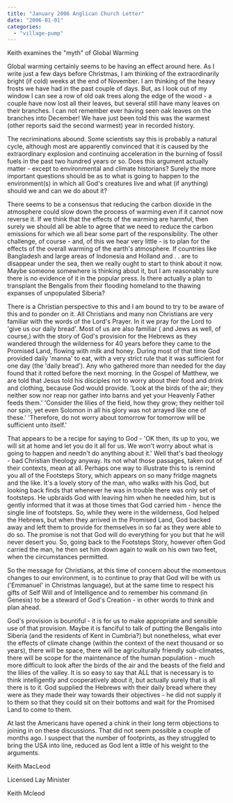 ```yaml
---
title: "January 2006 Anglican Church Letter"
date: "2006-01-01"
categories: 
  - "village-pump"
---
```


Keith examines the "myth" of Global Warming

Global warming certainly seems to be having an effect around here. As I write just a few days before Christmas, I am thinking of the extraordinarily bright (if cold) weeks at the end of November. I am thinking of the heavy frosts we have had in the past couple of days. But, as I look out of my window I can see a row of old oak trees along the edge of the wood - a couple have now lost all their leaves, but several still have many leaves on their branches. I can not remember ever having seen oak leaves on the branches into December! We have just been told this was the warmest (other reports said the second warmest) year in recorded history.

The recriminations abound. Some scientists say this is probably a natural cycle, although most are apparently convinced that it is caused by the extraordinary explosion and continuing acceleration in the burning of fossil fuels in the past two hundred years or so. Does this argument actually matter - except to environmental and climate historians? Surely the more important questions should be as to what is going to happen to the environment(s) in which all God's creatures live and what (if anything) should we and can we do about it?

There seems to be a consensus that reducing the carbon dioxide in the atmosphere could slow down the process of warming even if it cannot now reverse it. If we think that the effects of the warming are harmful, then surely we should all be able to agree that we need to reduce the carbon emissions for which we all bear some part of the responsibility. The other challenge, of course - and, of this we hear very little - is to plan for the effects of the overall warming of the earth's atmosphere. If countries like Bangladesh and large areas of Indonesia and Holland and . . are to disappear under the sea, then we really ought to start to think about it now. Maybe someone somewhere is thinking about it, but I am reasonably sure there is no evidence of it in the popular press. Is there actually a plan to transplant the Bengalis from their flooding homeland to the thawing expanses of unpopulated Siberia?

There is a Christian perspective to this and I am bound to try to be aware of this and to ponder on it. All Christians and many non Christians are very familiar with the words of the Lord's Prayer. In it we pray for the Lord to 'give us our daily bread'. Most of us are also familiar ( and Jews as well, of course,) with the story of God's provision for the Hebrews as they wandered through the wilderness for 40 years before they came to the Promised Land, flowing with milk and honey. During most of that time God provided daily 'manna' to eat, with a very strict rule that it was sufficient for one day (the 'daily bread'). Any who gathered more than needed for the day found that it rotted before the next morning. In the Gospel of Matthew, we are told that Jesus told his disciples not to worry about their food and drink and clothing, because God would provide. 'Look at the birds of the air; they neither sow nor reap nor gather into barns and yet your Heavenly Father feeds them.' 'Consider the lilies of the field, how they grow; they neither toil nor spin; yet even Solomon in all his glory was not arrayed like one of these.' 'Therefore, do not worry about tomorrow for tomorrow will be sufficient unto itself.'

That appears to be a recipe for saying to God - 'OK then, its up to you, we will sit at home and let you do it all for us. We won't worry about what is going to happen and needn't do anything about it.' Well that's bad theology - bad Christian theology anyway. Its not what those passages, taken out of their contexts, mean at all. Perhaps one way to illustrate this to is remind you all of the Footsteps Story, which appears on so many fridge magnets and the like. It's a lovely story of the man, who walks with his God, but looking back finds that whenever he was in trouble there was only set of footsteps. He upbraids God with leaving him when he needed him, but is gently informed that it was at those times that God carried him - hence the single line of footsteps. So, while they were in the wilderness, God helped the Hebrews, but when they arrived in the Promised Land, God backed away and left them to provide for themselves in so far as they were able to do so. The promise is not that God will do everything for you but that he will never desert you. So, going back to the Footsteps Story, however often God carried the man, he then set him down again to walk on his own two feet, when the circumstances permitted.

So the message for Christians, at this time of concern about the momentous changes to our environment, is to continue to pray that God will be with us ('Emmanuel' in Christmas language), but at the same time to respect his gifts of Self Will and of Intelligence and to remember his command (in Genesis) to be a steward of God's Creation - in other words to think and plan ahead.

God's provision is bountiful - it is for us to make appropriate and sensible use of that provision. Maybe it is fanciful to talk of putting the Bengalis into Siberia (and the residents of Kent in Cumbria?) but nonetheless, what ever the effects of climate change (within the context of the next thousand or so years), there will be space, there will be agriculturally friendly sub-climates, there will be scope for the maintenance of the human population - much more difficult to look after the birds of the air and the beasts of the field and the lilies of the valley. It is so easy to say that ALL that is necessary is to think intelligently and cooperatively about it, but actually surely that is all there is to it. God supplied the Hebrews with their daily bread where they were as they made their way towards their objectives - he did not supply it to them so that they could sit on their bottoms and wait for the Promised Land to come to them.

At last the Americans have opened a chink in their long term objections to joining in on these discussions. That did not seem possible a couple of months ago. I suspect that the number of footprints, as they struggled to bring the USA into line, reduced as God lent a little of his weight to the arguments.

Keith MacLeod

Licensed Lay Minister

Keith Mcleod
